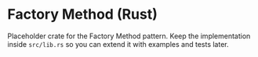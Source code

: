 # Factory Method (Rust)

Placeholder crate for the Factory Method pattern. Keep the implementation inside `src/lib.rs` so you can extend it with examples and tests later.
